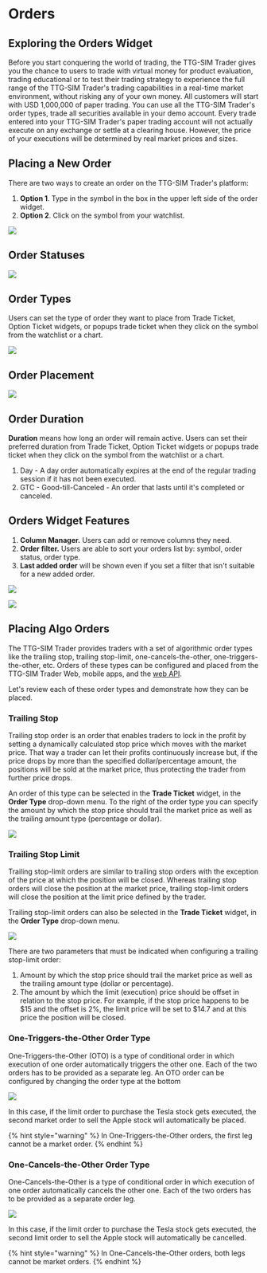 # Orders

## Exploring the Orders Widget

Before you start conquering the world of trading, the TTG-SIM Trader gives you the chance to users to trade with virtual money for product evaluation, trading educational or to test their trading strategy to experience the full range of the TTG-SIM Trader's trading capabilities in a real-time market environment, without risking any of your own money. All customers will start with USD 1,000,000 of paper trading. You can use all the TTG-SIM Trader's order types, trade all securities available in your demo account. Every trade entered into your TTG-SIM Trader's paper trading account will not actually execute on any exchange or settle at a clearing house. However, the price of your executions will be determined by real market prices and sizes.

## Placing a New Order

There are two ways to create an order on the TTG-SIM Trader's platform:

1. **Option 1**. Type in the symbol in the box in the upper left side of the order widget.
2. **Option 2**. Click on the symbol from your watchlist.

![](../../../.gitbook/assets/screenshot-2019-04-24-at-17.38.32.png)

## Order Statuses

![](../../../.gitbook/assets/screenshot-2019-04-24-at-17.52.12.png)

## Order Types

Users can set the type of order they want to place from Trade Ticket, Option Ticket widgets, or popups trade ticket when they click on the symbol from the watchlist or a chart.

![](../../../.gitbook/assets/screenshot-2019-04-24-at-17.53.08.png)

## Order Placement

![](../../../.gitbook/assets/screenshot-2019-04-24-at-17.53.54.png)

## Order Duration

**Duration** means how long an order will remain active. Users can set their preferred duration from Trade Ticket, Option Ticket widgets or popups trade ticket when they click on the symbol from the watchlist or a chart.

1. Day - A day order automatically expires at the end of the regular trading session if it has not been executed. 
2. GTC - Good-till-Canceled - An order that lasts until it's completed or canceled.

## Orders Widget Features

1. **Column Manager.** Users can add or remove columns they need. 
2. **Order filter.** Users are able to sort your orders list by: symbol, order status, order type.
3. **Last added order** will be shown even if you set a filter that isn't suitable for a new added order.

![](../../../.gitbook/assets/screenshot-2019-04-24-at-18.21.53.png)

![](../../../.gitbook/assets/screenshot-2019-04-24-at-18.24.59.png)

## Placing Algo Orders

The TTG-SIM Trader provides traders with a set of algorithmic order types like the trailing stop, trailing stop-limit, one-cancels-the-other, one-triggers-the-other, etc. Orders of these types can be configured and placed from the TTG-SIM Trader Web, mobile apps, and the [web API](orders.md).

Let's review each of these order types and demonstrate how they can be placed.

### Trailing Stop

Trailing stop order is an order that enables traders to lock in the profit by setting a dynamically calculated stop price which moves with the market price. That way a trader can let their profits continuously increase but, if the price drops by more than the specified dollar/percentage amount, the positions will be sold at the market price, thus protecting the trader from further price drops.

An order of this type can be selected in the **Trade Ticket** widget, in the **Order Type** drop-down menu. To the right of the order type you can specify the amount by which the stop price should trail the market price as well as the trailing amount type \(percentage or dollar\).

![](../../../.gitbook/assets/screenshot-2019-12-03-at-17.39.18.png)

### Trailing Stop Limit

Trailing stop-limit orders are similar to trailing stop orders with the exception of the price at which the position will be closed. Whereas trailing stop orders will close the position at the market price, trailing stop-limit orders will close the position at the limit price defined by the trader.

Trailing stop-limit orders can also be selected in the **Trade Ticket** widget, in the **Order Type** drop-down menu.

![](../../../.gitbook/assets/screenshot-2019-12-03-at-18.41.11.png)

There are two parameters that must be indicated when configuring a trailing stop-limit order:

1. Amount by which the stop price should trail the market price as well as the trailing amount type \(dollar or percentage\).
2. The amount by which the limit \(execution\) price should be offset in relation to the stop price. For example, if the stop price happens to be $15 and the offset is 2%, the limit price will be set to $14.7 and at this price the position will be closed.

### One-Triggers-the-Other Order Type

One-Triggers-the-Other \(OTO\) is a type of conditional order in which execution of one order automatically triggers the other one. Each of the two orders has to be provided as a separate leg. An OTO order can be configured by changing the order type at the bottom

![](../../../.gitbook/assets/screenshot-2019-12-03-at-19.15.45.png)

In this case, if the limit order to purchase the Tesla stock gets executed, the second market order to sell the Apple stock will automatically be placed.

{% hint style="warning" %}
In One-Triggers-the-Other orders, the first leg cannot be a market order.
{% endhint %}

### One-Cancels-the-Other Order Type

One-Cancels-the-Other is a type of conditional order in which execution of one order automatically cancels the other one. Each of the two orders has to be provided as a separate order leg.

![](../../../.gitbook/assets/screenshot-2019-12-03-at-19.22.38.png)

In this case, if the limit order to purchase the Tesla stock gets executed, the second limit order to sell the Apple stock will automatically be cancelled.

{% hint style="warning" %}
In One-Cancels-the-Other orders, both legs cannot be market orders.
{% endhint %}

